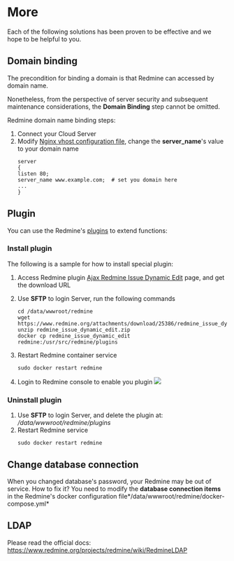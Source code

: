 # More

Each of the following solutions has been proven to be effective and we hope to be helpful to you.

## Domain binding

The precondition for binding a domain is that Redmine can accessed by domain name.

Nonetheless, from the perspective of server security and subsequent maintenance considerations, the **Domain Binding** step cannot be omitted.

Redmine domain name binding steps:

1. Connect your Cloud Server
2. Modify [Nginx vhost configuration file](/stack-components.md#nginx), change the **server_name**'s value to your domain name
   ```text
   server
   {
   listen 80;
   server_name www.example.com;  # set you domain here
   ...
   }
   ```

## Plugin

You can use the Redmine's [plugins](https://www.redmine.org/plugins) to extend functions:

### Install plugin

The following is a sample for how to install special plugin:  

1. Access Redmine plugin [Ajax Redmine Issue Dynamic Edit](https://www.redmine.org/plugins/redmine_issue_dynamic_edit) page, and get the download URL

2. Use **SFTP** to login Server, run the following commands
   ```
   cd /data/wwwroot/redmine
   wget https://www.redmine.org/attachments/download/25386/redmine_issue_dynamic_edit.zip
   unzip redmine_issue_dynamic_edit.zip 
   docker cp redmine_issue_dynamic_edit redmine:/usr/src/redmine/plugins
   ```

4. Restart Redmine container service
   ```
   sudo docker restart redmine
   ```
   
5. Login to Redmine console to enable you plugin
   ![](https://libs.websoft9.com/Websoft9/DocsPicture/zh/redmine/redmine-installplugindy-websoft9.png)

### Uninstall plugin

1. Use **SFTP** to login Server, and delete the plugin at: */data/wwwroot/redmine/plugins*
2. Restart Redmine service
   ```
   sudo docker restart redmine
   ```

## Change database connection 

When you changed database's password, your Redmine may be out of service.
How to fix it? You need to modify the **database connection items** in the Redmine's docker configuration file*/data/wwwroot/redmine/docker-compose.yml*

## LDAP

Please read the official docs: https://www.redmine.org/projects/redmine/wiki/RedmineLDAP